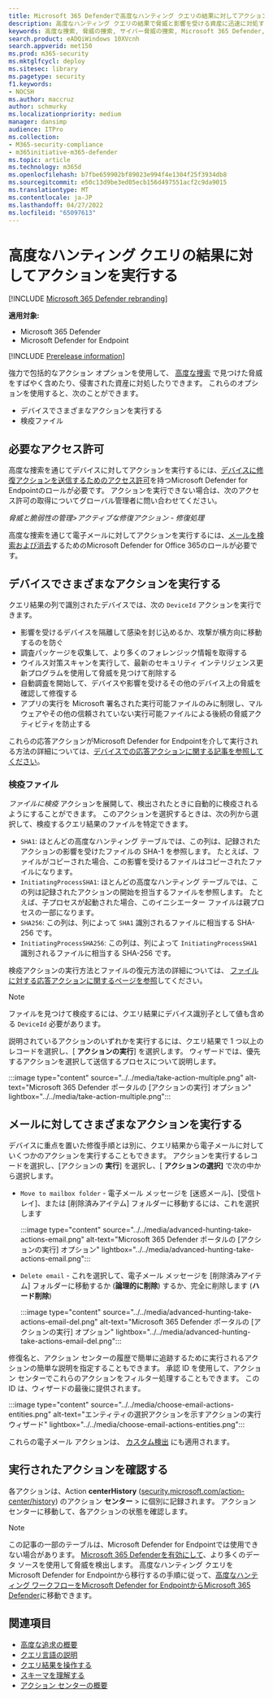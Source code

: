 ```yaml
---
title: Microsoft 365 Defenderで高度なハンティング クエリの結果に対してアクションを実行する
description: 高度なハンティング クエリの結果で脅威と影響を受ける資産に迅速に対処する
keywords: 高度な捜索, 脅威の捜索, サイバー脅威の捜索, Microsoft 365 Defender, microsoft 365, m365, 検索, クエリ, テレメトリ, アクションを実行する
search.product: eADQiWindows 10XVcnh
search.appverid: met150
ms.prod: m365-security
ms.mktglfcycl: deploy
ms.sitesec: library
ms.pagetype: security
f1.keywords:
- NOCSH
ms.author: maccruz
author: schmurky
ms.localizationpriority: medium
manager: dansimp
audience: ITPro
ms.collection:
- M365-security-compliance
- m365initiative-m365-defender
ms.topic: article
ms.technology: m365d
ms.openlocfilehash: b7fbe659902bf89023e994f4e1304f25f3934db8
ms.sourcegitcommit: e50c13d9be3ed05ecb156d497551acf2c9da9015
ms.translationtype: MT
ms.contentlocale: ja-JP
ms.lasthandoff: 04/27/2022
ms.locfileid: "65097613"
---
```

# <a name="take-action-on-advanced-hunting-query-results"></a>高度なハンティング クエリの結果に対してアクションを実行する

[!INCLUDE [Microsoft 365 Defender rebranding](../includes/microsoft-defender.md)]


**適用対象:**
- Microsoft 365 Defender
- Microsoft Defender for Endpoint

[!INCLUDE [Prerelease information](../includes/prerelease.md)]

強力で包括的なアクション オプションを使用して、 [高度な捜索](advanced-hunting-overview.md) で見つけた脅威をすばやく含めたり、侵害された資産に対処したりできます。 これらのオプションを使用すると、次のことができます。

- デバイスでさまざまなアクションを実行する
- 検疫ファイル

## <a name="required-permissions"></a>必要なアクセス許可
高度な捜索を通じてデバイスに対してアクションを実行するには、[デバイスに修復アクションを送信するためのアクセス許可](/windows/security/threat-protection/microsoft-defender-atp/user-roles#permission-options)を持つMicrosoft Defender for Endpointのロールが必要です。 アクションを実行できない場合は、次のアクセス許可の取得についてグローバル管理者に問い合わせてください。

*脅威と脆弱性の管理>アクティブな修復アクション - 修復処理*

高度な捜索を通じて電子メールに対してアクションを実行するには、[メールを検索および消去](/microsoft-365/security/office-365-security/permissions-in-the-security-and-compliance-center)するためのMicrosoft Defender for Office 365のロールが必要です。

## <a name="take-various-actions-on-devices"></a>デバイスでさまざまなアクションを実行する
クエリ結果の列で識別されたデバイスでは、次の `DeviceId` アクションを実行できます。

- 影響を受けるデバイスを隔離して感染を封じ込めるか、攻撃が横方向に移動するのを防ぐ
- 調査パッケージを収集して、より多くのフォレンジック情報を取得する
- ウイルス対策スキャンを実行して、最新のセキュリティ インテリジェンス更新プログラムを使用して脅威を見つけて削除する
- 自動調査を開始して、デバイスや影響を受けるその他のデバイス上の脅威を確認して修復する
- アプリの実行を Microsoft 署名された実行可能ファイルのみに制限し、マルウェアやその他の信頼されていない実行可能ファイルによる後続の脅威アクティビティを防止する

これらの応答アクションがMicrosoft Defender for Endpointを介して実行される方法の詳細については、[デバイスでの応答アクションに関する記事を参照してください](/windows/security/threat-protection/microsoft-defender-atp/respond-machine-alerts)。
   
### <a name="quarantine-files"></a>検疫ファイル
*ファイルに検疫* アクションを展開して、検出されたときに自動的に検疫されるようにすることができます。 このアクションを選択するときは、次の列から選択して、検疫するクエリ結果のファイルを特定できます。

- `SHA1`: ほとんどの高度なハンティング テーブルでは、この列は、記録されたアクションの影響を受けたファイルの SHA-1 を参照します。 たとえば、ファイルがコピーされた場合、この影響を受けるファイルはコピーされたファイルになります。
- `InitiatingProcessSHA1`: ほとんどの高度なハンティング テーブルでは、この列は記録されたアクションの開始を担当するファイルを参照します。 たとえば、子プロセスが起動された場合、このイニシエーター ファイルは親プロセスの一部になります。 
- `SHA256`: この列は、列によって `SHA1` 識別されるファイルに相当する SHA-256 です。
- `InitiatingProcessSHA256`: この列は、列によって `InitiatingProcessSHA1` 識別されるファイルに相当する SHA-256 です。

検疫アクションの実行方法とファイルの復元方法の詳細については、 [ファイルに対する応答アクションに関するページを参照](/windows/security/threat-protection/microsoft-defender-atp/respond-file-alerts)してください。

>[!NOTE]
>ファイルを見つけて検疫するには、クエリ結果にデバイス識別子として値も含める `DeviceId` 必要があります。  

説明されているアクションのいずれかを実行するには、クエリ結果で 1 つ以上のレコードを選択し、[ **アクションの実行**] を選択します。 ウィザードでは、優先するアクションを選択して送信するプロセスについて説明します。

:::image type="content" source="../../media/take-action-multiple.png" alt-text="Microsoft 365 Defender ポータルの [アクションの実行] オプション" lightbox="../../media/take-action-multiple.png":::


## <a name="take-various-actions-on-emails"></a>メールに対してさまざまなアクションを実行する
デバイスに重点を置いた修復手順とは別に、クエリ結果から電子メールに対していくつかのアクションを実行することもできます。 アクションを実行するレコードを選択し、[アクションの **実行**] を選択し、[ **アクションの選択]** で次の中から選択します。
- `Move to mailbox folder` - 電子メール メッセージを [迷惑メール]、[受信トレイ]、または [削除済みアイテム] フォルダーに移動するには、これを選択します

   :::image type="content" source="../../media/advanced-hunting-take-actions-email.png" alt-text="Microsoft 365 Defender ポータルの [アクションの実行] オプション" lightbox="../../media/advanced-hunting-take-actions-email.png":::

- `Delete email` - これを選択して、電子メール メッセージを [削除済みアイテム] フォルダーに移動するか (**論理的に削除**) するか、完全に削除します (**ハード削除**)

   :::image type="content" source="../../media/advanced-hunting-take-actions-email-del.png" alt-text="Microsoft 365 Defender ポータルの [アクションの実行] オプション" lightbox="../../media/advanced-hunting-take-actions-email-del.png":::

修復名と、アクション センターの履歴で簡単に追跡するために実行されるアクションの簡単な説明を指定することもできます。 承認 ID を使用して、アクション センターでこれらのアクションをフィルター処理することもできます。 この ID は、ウィザードの最後に提供されます。

:::image type="content" source="../../media/choose-email-actions-entities.png" alt-text="エンティティの選択アクションを示すアクションの実行ウィザード" lightbox="../../media/choose-email-actions-entities.png":::

これらの電子メール アクションは、 [カスタム検出](custom-detections-overview.md) にも適用されます。


## <a name="review-actions-taken"></a>実行されたアクションを確認する
各アクションは、Action **centerHistory** ([security.microsoft.com/action-center/history](https://security.microsoft.com/action-center/history)) のアクション **センター** > に個別に記録されます。[](m365d-action-center.md) アクション センターに移動して、各アクションの状態を確認します。
 
>[!NOTE]
>この記事の一部のテーブルは、Microsoft Defender for Endpointでは使用できない場合があります。 [Microsoft 365 Defenderを有効にして](m365d-enable.md)、より多くのデータ ソースを使用して脅威を検出します。 高度なハンティング クエリをMicrosoft Defender for Endpointから移行するの手順に従って、[高度なハンティング ワークフローをMicrosoft Defender for EndpointからMicrosoft 365 Defender](advanced-hunting-migrate-from-mde.md)に移動できます。

## <a name="related-topics"></a>関連項目
- [高度な追求の概要](advanced-hunting-overview.md)
- [クエリ言語の説明](advanced-hunting-query-language.md)
- [クエリ結果を操作する](advanced-hunting-query-results.md)
- [スキーマを理解する](advanced-hunting-schema-tables.md)
- [アクション センターの概要](m365d-action-center.md)
